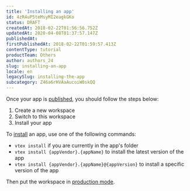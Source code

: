 ```yaml
---
title: 'Installing an app'
id: 4zR4uP5teMsyMI2eagkGKo
status: DRAFT
createdAt: 2018-02-22T01:56:56.752Z
updatedAt: 2020-04-08T01:37:57.147Z
publishedAt: 
firstPublishedAt: 2018-02-22T01:59:57.413Z
contentType: tutorial
productTeam: Others
author: authors_24
slug: installing-an-app
locale: en
legacySlug: installing-the-app
subcategory: Z46a6rHVAaAucoiW0skQQ
---
```


Once your app is [published](/en/tutorial/publish-the-app-to-the-current-accounts-registry), you should follow the steps below:

1. Create a new workspace
2. Switch to this workspace
3. Install your app 

To [install](http://help.vtex.com/en/faq/what-does-installing-an-app-mean) an app, use one of the following commands:

- `vtex install` if you are currently in the app's folder
- `vtex install {appVendor}.{appName}` to install the latest version of the app
- `vtex install {appVendor}.{appName}@{appVersion}` to install a specific version of the app

Then put the workspace in [production mode](/en/tutorial/moving-a-workspace-to-production-mode).

